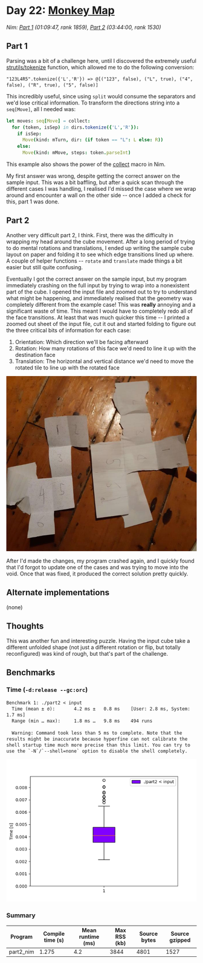 # Day 22: [Monkey Map](https://adventofcode.com/2022/day/22)
*Nim: [Part 1](https://github.com/DestyNova/advent_of_code_2022/blob/main/22/part1.nim) (01:09:47, rank 1859), [Part 2](https://github.com/DestyNova/advent_of_code_2022/blob/main/22/part2.nim) (03:44:00, rank 1530)*

## Part 1

Parsing was a bit of a challenge here, until I discovered the extremely useful [strutils/tokenize](https://nim-lang.org/docs/strutils.html#tokenize.i%2Cstring%2Cset%5Bchar%5D) function, which allowed me to do the following conversion:

```
"123L4R5".tokenize({'L','R'}) => @[("123", false), ("L", true), ("4", false), ("R", true), ("5", false)]

```

This incredibly useful, since using `split` would consume the separators and we'd lose critical information. To transform the directions string into a `seq[Move]`, all I needed was:

```nim
let moves: seq[Move] = collect:
  for (token, isSep) in dirs.tokenize({'L','R'}):
    if isSep:
      Move(kind: mTurn, dir: (if token == "L": L else: R))
    else:
      Move(kind: mMove, steps: token.parseInt)
```

This example also shows the power of the [collect](https://nim-lang.org/docs/sugar.html#collect.m%2Cuntyped) macro in Nim.

My first answer was wrong, despite getting the correct answer on the sample input. This was a bit baffling, but after a quick scan through the different cases I was handling, I realised I'd missed the case where we wrap around and encounter a wall on the other side -- once I added a check for this, part 1 was done.

## Part 2

Another very difficult part 2, I think. First, there was the difficulty in wrapping my head around the cube movement. After a long period of trying to do mental rotations and translations, I ended up writing the sample cube layout on paper and folding it to see which edge transitions lined up where. A couple of helper functions -- `rotate` and `translate` made things a bit easier but still quite confusing.

Eventually I got the correct answer on the sample input, but my program immediately crashing on the full input by trying to wrap into a nonexistent part of the cube.
I opened the input file and zoomed out to try to understand what might be happening, and immediately realised that the geometry was completely different from the example case! This was __really__ annoying and a significant waste of time. This meant I would have to completely redo all of the face transitions. At least that was much quicker this time -- I printed a zoomed out sheet of the input file, cut it out and started folding to figure out the three critical bits of information for each case:

1. Orientation: Which direction we'll be facing afterward
2. Rotation: How many rotations of this face we'd need to line it up with the destination face
3. Translation: The horizontal and vertical distance we'd need to move the rotated tile to line up with the rotated face

![Photo of my printed full input file and sample input, cut for folding into cubes](cube-sheets.jpg)

After I'd made the changes, my program crashed again, and I quickly found that I'd forgot to update one of the cases and was trying to move into the void. Once that was fixed, it produced the correct solution pretty quickly.

## Alternate implementations

(none)

## Thoughts

This was another fun and interesting puzzle. Having the input cube take a different unfolded shape (not just a different rotation or flip, but totally reconfigured) was kind of rough, but that's part of the challenge.

## Benchmarks

### Time (`-d:release --gc:orc`)

```
Benchmark 1: ./part2 < input
  Time (mean ± σ):       4.2 ms ±   0.8 ms    [User: 2.8 ms, System: 1.7 ms]
  Range (min … max):     1.8 ms …   9.8 ms    494 runs
 
  Warning: Command took less than 5 ms to complete. Note that the results might be inaccurate because hyperfine can not calibrate the shell startup time much more precise than this limit. You can try to use the `-N`/`--shell=none` option to disable the shell completely.
```

![Boxplot of runtime benchmark results](runtime.png)

### Summary

Program             | Compile time (s) | Mean runtime (ms) | Max RSS (kb) | Source bytes | Source gzipped
---                 | ---              | ---               | ---          | ---          | ---
part2_nim           | 1.275            | 4.2               | 3844         | 4801         | 1527
